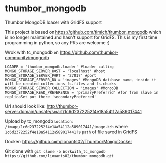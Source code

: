 # thumbor_mongodb
Thumbor MongoDB loader with GridFS support

This project is based on https://github.com/timich/thumbor_mongodb which is no longer maintained and hasn't support for GridFS.
This is my first time programming in python, so any PRs are welcome :)

Wrok with tc_mongodb on https://github.com/thumbor-community/mongodb

```
LOADER = 'thumbor_mongodb.loader' #loader calling
MONGO_STORAGE_SERVER_HOST = 'localhost' #host
MONGO_STORAGE_SERVER_PORT = '27017' #port
MONGO_STORAGE_SERVER_DB = 'images' #MongoDB database name, inside it will be created collections fs.files and fs.chunks
MONGO_STORAGE_SERVER_COLLECTION = 'images' #MongoDB
MONGO_STORAGE_READ_PREFERENCE = 'primaryPreferred' #for from slave in replicaSet put there 'secondaryPreferred'
```

Url should look like: http://thumbor-server.domain/unsafe/smart/1c6d2372252f4e18a54112a589017441

Upload by tc_mongodb `Location: /image/1c6d2372252f4e18a54112a589017441/image.ksh`
where `1c6d2372252f4e18a54112a589017441` is `path` of file saved in GridFS

Docker: https://github.com/lionants02/ThumborMongoDocker

Git clone with `git clone -b Workwith_tc_mongodb https://github.com/lionants02/thumbor_mongodb.git`
